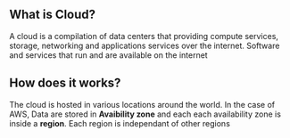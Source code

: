 ## What is Cloud?
A cloud is a compilation of data centers that providing compute services, storage, networking and applications services over the internet. Software and services that run and are available on the internet

## How does it works?
The cloud is hosted in various locations around the world. In the case of AWS, Data are stored in **Avaibility zone** and each each availability zone is inside a **region**. Each region is independant of other regions 
